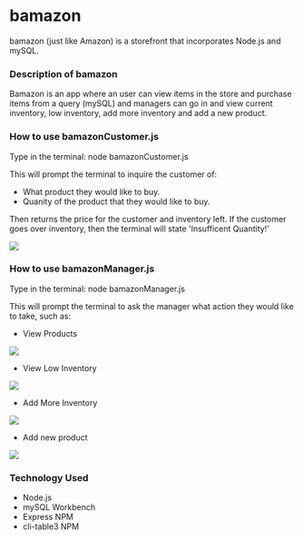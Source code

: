 # bamazon

bamazon (just like Amazon) is a storefront that incorporates Node.js and mySQL.

### Description of bamazon

Bamazon is an app where an user can view items in the store and purchase items from a query (mySQL) and managers can go in and view current inventory, low inventory, add more inventory and add a new product. 

### How to use bamazonCustomer.js

Type in the terminal: node bamazonCustomer.js

This will prompt the terminal to inquire the customer of:  

* What product they would like to buy. 
* Quanity of the product that they would like to buy. 

Then returns the price for the customer and inventory left. If the customer goes over inventory, then the terminal will state 'Insufficent Quantity!'

![](gifs/bamazonCustomer.GIF)

### How to use bamazonManager.js

Type in the terminal: node bamazonManager.js

This will prompt the terminal to ask the manager what action they would like to take, such as: 

* View Products

![](gifs/bamazonManager_viewProduct.GIF)

* View Low Inventory

![](gifs/bamazonManager_lowInventory.GIF)

* Add More Inventory

![](gifs/bamazonManager_addInventory.GIF)

* Add new product

![](gifs/bamazonManager_addProduct.GIF)



### Technology Used

* Node.js
* mySQL Workbench
* Express NPM
* cli-table3 NPM
